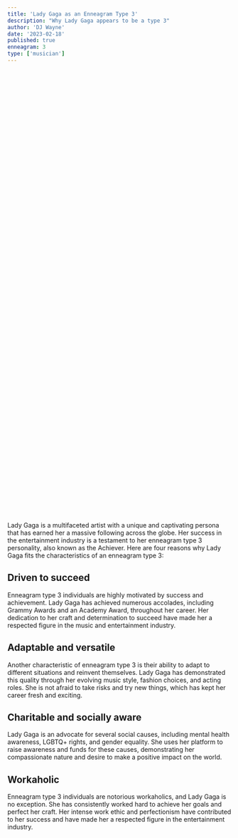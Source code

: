 ```yaml
---
title: 'Lady Gaga as an Enneagram Type 3'
description: "Why Lady Gaga appears to be a type 3"
author: 'DJ Wayne'
date: '2023-02-18'
published: true
enneagram: 3
type: ['musician']
---
```


<script>
	import  PopCard  from "../../lib/components/atoms/PopCard.svelte";
</script> 
<div
	style="display: flex;
    justify-content: center;
	height: 100vh;
	max-height: 1000px;"
>
	<PopCard
		image={`/types/3s/${'Lady_Gaga'}.webp`}
		showIcon={false}
		text="Lady Gaga"
		subtext=""
	/>
</div>

Lady Gaga is a multifaceted artist with a unique and captivating persona that has earned her a massive following across the globe. Her success in the entertainment industry is a testament to her enneagram type 3 personality, also known as the Achiever. Here are four reasons why Lady Gaga fits the characteristics of an enneagram type 3:

## Driven to succeed
Enneagram type 3 individuals are highly motivated by success and achievement. Lady Gaga has achieved numerous accolades, including Grammy Awards and an Academy Award, throughout her career. Her dedication to her craft and determination to succeed have made her a respected figure in the music and entertainment industry.

## Adaptable and versatile
Another characteristic of enneagram type 3 is their ability to adapt to different situations and reinvent themselves. Lady Gaga has demonstrated this quality through her evolving music style, fashion choices, and acting roles. She is not afraid to take risks and try new things, which has kept her career fresh and exciting.

## Charitable and socially aware
Lady Gaga is an advocate for several social causes, including mental health awareness, LGBTQ+ rights, and gender equality. She uses her platform to raise awareness and funds for these causes, demonstrating her compassionate nature and desire to make a positive impact on the world.

## Workaholic
Enneagram type 3 individuals are notorious workaholics, and Lady Gaga is no exception. She has consistently worked hard to achieve her goals and perfect her craft. Her intense work ethic and perfectionism have contributed to her success and have made her a respected figure in the entertainment industry.